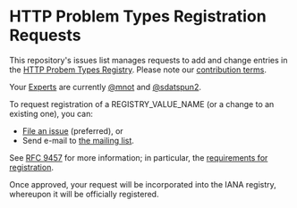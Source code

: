 # HTTP Problem Types Registration Requests

This repository's issues list manages requests to add and change entries in the [HTTP Probem Types Registry]([REGISTRY_LINK](https://www.iana.org/assignments/http-problem-types/http-problem-types.xhtml)). Please note our [contribution terms](.github/CONTRIBUTING.md).

Your [Experts](https://tools.ietf.org/html/rfc8126#section-4.6) are currently [@mnot](https://github.com/mnot) and [@sdatspun2](https://github.com/sdatspun2).

To request registration of a REGISTRY_VALUE_NAME (or a change to an existing one), you can:

* [File an issue](https://github.com/protocol-registries/http-problem-types/issues/new/choose) (preferred), or
* Send e-mail to [the mailing list](MAILING_LIST_LINK).

See [RFC 9457](https://www.iana.org/go/rfc9457) for more information; in particular, the [requirements for registration](https://www.rfc-editor.org/rfc/rfc9457.html#name-registered-problem-types).

Once approved, your request will be incorporated into the IANA registry, whereupon it will be officially registered.
